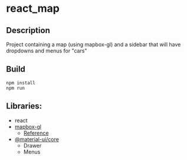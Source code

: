 # react_map
## Description
Project containing a map (using mapbox-gl) and a sidebar that will have dropdowns and menus for "cars"

## Build
```
npm install
npm run
```

## Libraries:
- react
- [mapbox-gl](https://www.mapbox.com/)
  - [Reference](https://github.com/mapbox/mapbox-react-examples/tree/master/basic)
- [@material-ui/core](https://material-ui.com/)
  - Drawer
  - Menus
